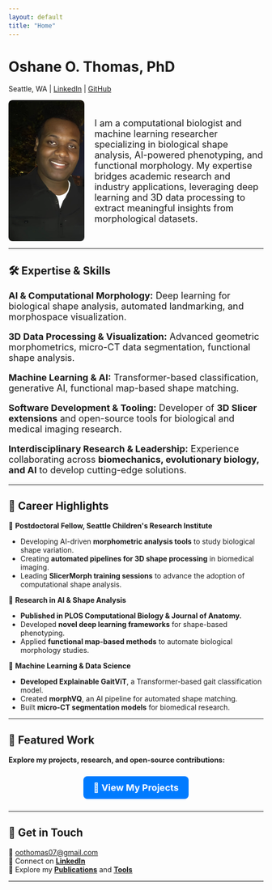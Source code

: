 ```yaml
---
layout: default
title: "Home"
---
```


# **Oshane O. Thomas, PhD**  
Seattle, WA | [LinkedIn](https://www.linkedin.com/in/oshane-o-thomas) | [GitHub](https://github.com/oothomas)  

<div style="display: flex; align-items: center;">
    <img src="assets/images/profile.jpg" alt="Oshane O. Thomas" style="width: 150px; border-radius: 8px; margin-right: 20px;">
    <div style="font-size: 18px;">
        I am a computational biologist and machine learning researcher specializing in biological shape analysis, AI-powered phenotyping, and functional morphology.  
        My expertise bridges academic research and industry applications, leveraging deep learning and 3D data processing to extract meaningful insights from morphological datasets.  
    </div>
</div>

---

## **🛠️ Expertise & Skills**  

<div style="font-size: 18px;">

**AI & Computational Morphology:** Deep learning for biological shape analysis, automated landmarking, and morphospace visualization.

**3D Data Processing & Visualization:** Advanced geometric morphometrics, micro-CT data segmentation, functional shape analysis.

**Machine Learning & AI:** Transformer-based classification, generative AI, functional map-based shape matching.

**Software Development & Tooling:** Developer of **3D Slicer extensions** and open-source tools for biological and medical imaging research.

**Interdisciplinary Research & Leadership:** Experience collaborating across **biomechanics, evolutionary biology, and AI** to develop cutting-edge solutions.  

</div>

---

## **📄 Career Highlights**  

🔹 **Postdoctoral Fellow, Seattle Children's Research Institute**  
   - Developing AI-driven **morphometric analysis tools** to study biological shape variation.  
   - Creating **automated pipelines for 3D shape processing** in biomedical imaging.  
   - Leading **SlicerMorph training sessions** to advance the adoption of computational shape analysis.  

🔹 **Research in AI & Shape Analysis**  
   - **Published in PLOS Computational Biology & Journal of Anatomy.**  
   - Developed **novel deep learning frameworks** for shape-based phenotyping.  
   - Applied **functional map-based methods** to automate biological morphology studies.  

🔹 **Machine Learning & Data Science**  
   - **Developed Explainable GaitViT**, a Transformer-based gait classification model.  
   - Created **morphVQ**, an AI pipeline for automated shape matching.  
   - Built **micro-CT segmentation models** for biomedical research.  

---

## **🚀 Featured Work**  
**Explore my projects, research, and open-source contributions:**  
<div style="text-align: center; margin-top: 10px;">
    <a href="/projects.md" style="
        background-color: #007BFF;
        color: white;
        padding: 12px 20px;
        border-radius: 8px;
        font-size: 18px;
        font-weight: bold;
        text-decoration: none;
        display: inline-block;
        margin: 10px;">
        🔗 View My Projects
    </a>
</div>

---

## **📩 Get in Touch**
📧 [oothomas07@gmail.com](mailto:oothomas07@gmail.com)  
🔗 Connect on **[LinkedIn](https://www.linkedin.com/in/oshane-o-thomas)**  
📂 Explore my **[Publications](publications/)** and **[Tools](tools/)**  

---